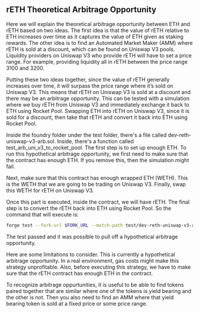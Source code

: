 ## rETH Theoretical Arbitrage Opportunity 

Here we will explain the theoretical arbitrage opportunity between ETH and rETH based on two ideas. The first idea is that the value of rETH relative to ETH increases over time as it captures the value of ETH given as staking rewards. The other idea is to find an Automated Market Maker (AMM) where rETH is sold at a discount, which can be found on Uniswap V3 pools. Liquidity providers on Uniswap V3 who provide rETH will have to set a price range. For example, providing liquidity all in rETH between the price range 3100 and 3200.

Putting these two ideas together, since the value of rETH generally increases over time, it will surpass the price range where it’s sold on Uniswap V3. This means that rETH on Uniswap V3 is sold at a discount and there may be an arbitrage opportunity. This can be tested with a simulation where we buy rETH from Uniswap V3 and immediately exchange it back to ETH using Rocket Pool. Swapping ETH into rETH on Uniswap V3, since it is sold for a discount, then take that rETH and convert it back into ETH using Rocket Pool.

Inside the foundry folder under the test folder, there's a file called dev-reth-uniswap-v3-arb.sol. Inside, there's a function called test_arb_uni_v3_to_rocket_pool. The first step is to set up enough ETH. To run this hypothetical arbitrage opportunity, we first need to make sure that the contract has enough ETH. If you remove this, then the simulation might fail.

Next, make sure that this contract has enough wrapped ETH (WETH). This is the WETH that we are going to be trading on Uniswap V3. Finally, swap this WETH for rETH on Uniswap V3.

Once this part is executed, inside the contract, we will have rETH. The final step is to convert the rETH back into ETH using Rocket Pool. So the command that will execute is:

```bash
forge test --fork-url $FORK_URL --match-path test/dev-reth-uniswap-v3-arb.sol -vvv
```

The test passed and it was possible to pull off a hypothetical arbitrage opportunity.

Here are some limitations to consider. This is currently a hypothetical arbitrage opportunity. In a real environment, gas costs might make this strategy unprofitable. Also, before executing this strategy, we have to make sure that the rETH contract has enough ETH in the contract.

To recognize arbitrage oppurtunities, it is useful to be able to find tokens paired together that are similar where one of the tokens is yield bearing and the other is not. Then you also need to find an AMM where that yield bearing token is sold at a fixed price or some price range.
